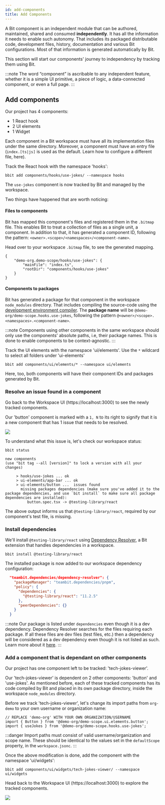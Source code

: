 ```yaml
---
id: add-components
title: Add Components
---
```


A Bit component is an independent module that can be authored, maintained, shared and consumed **independently**.
It has all the information it needs to enable such autonomy. That includes its packaged distributable code, development files, history, documentation and various Bit configurations.
Most of that information is generated automatically by Bit.

This section will start our components' journey to independency by tracking them using Bit.

:::note
The word “component” is ascribable to any independent feature, whether it is a simple UI primitive, a piece of logic, a data-connected component, or even a full page.
:::

## Add components

Our project has 4 components:

- 1 React hook
- 2 UI elements
- 1 Widget

Each component in a Bit workspace must have all its implementation files under the same directory.
Moreover, a component must have an entry file (`index.[ts|js]` is used as the default. Learn how to configure a different file, here).

Track the React hook with the namespace 'hooks':

```shell
bbit add components/hooks/use-jokes/ --namespace hooks
```

The `use-jokes` component is now tracked by Bit and managed by the workspace.  

Two things have happened that are worth noticing:

#### Files to components
Bit has mapped this component's files and registered them in the `.bitmap` file. This enables Bit to treat a collection of files as a single unit, a component.
In addition to that, it has generated a component ID, following the pattern:
`<owner>.<scope>/<namespaces>/<component-name>`.

Head over to your workspace `.bitmap` file, to see the generated mapping.

```
{
    "demo-org.demo-scope/hooks/use-jokes": {
        "mainFile": "index.ts",
        "rootDir": "components/hooks/use-jokes"
    }
}
```

#### Components to packages
Bit has generated a package for that component in the workspace `node_modules` directory. That includes compiling the source-code using the [development environment compiler](/docs/compiling/overview).
The **package name** will be `@demo-org/demo-scope.hooks.use-jokes`, following the pattern `@<owner>/<scope>.<namespaces>.<component-name>`.  

:::note
Components using other components in the same workspace should only use the components' absolute paths, i.e, their package names.
This is done to enable components to be context-agnostic.
:::

Track the UI elements with the namespace 'ui/elements'. Use the `*` wildcard to select all folders under 'ui-elements'

```shell
bbit add components/ui/elements/* --namespace ui/elements
```

Here, too, both components will have their component IDs and packages generated by Bit.

### Resolve an issue found in a component

Go back to the Workspace UI (https://localhost:3000) to see the newly tracked components.

Our 'button' component is marked with a `1, N` to its right to signify that it is a new component that has 1 issue that needs to be resolved.

![](/img/issue_found.png)

To understand what this issue is, let's check our workspace status:

```shell
bbit status
```

```shell {7,8}
new components
(use "bit tag --all [version]" to lock a version with all your changes)

     > hooks/use-jokes ... ok
     > ui-elements/app-bar ... ok
     > ui-elements/button ...  issues found
       missing packages dependencies (make sure you've added it to the package dependencies, and use `bit install` to make sure all package dependencies are installed):
          button.spec.tsx -> @testing-library/react
```

The above output informs us that `@testing-library/react`, required by our component's test file, is missing.

### Install dependencies

We'll install `@testing-library/react` using [Dependency Resolver](/docs/dependencies/overview), a Bit extension that handles dependencies in a workspace.

```shell
bbit install @testing-library/react
```

The installed package is now added to our workspace dependency configuration:

```json title="workspace.jsonc"
  "teambit.dependencies/dependency-resolver": {
    "packageManager": "teambit.dependencies/pnpm",
    "policy": {
      "dependencies": {
        "@testing-library/react": "11.2.5"
      },
      "peerDependencies": {}
    }
  }
```

:::note
Our package is listed under `dependencies` even though it is a dev dependency. Dependency Resolver searches for the files requiring each package.
If all these files are dev files (test files, etc.) then a dependency will be considered as a dev dependency even though it is not listed as such. Learn more about it [here](/docs/dependencies/dependency-policies).
:::

### Add a component that is dependant on other components

Our project has one component left to be tracked: 'tech-jokes-viewer'.

Our 'tech-jokes-viewer' is dependent on 2 other components: 'button' and 'use-jokes'.
As mentioned before, each of these tracked components has its code compiled by Bit and placed in its own package directory, inside the workspace `node_modules` directory.

Before we track 'tech-jokes-viewer', let's change its import paths from `org-demo` to your own username or organization name:

```tsx
// REPLACE 'demo-org' WITH YOUR OWN ORGANIZATION/USERNAME
import { Button } from '@demo-org/demo-scope.ui.elements.button';
import { useJokes } from '@demo-org/demo-scope.hooks.use-jokes';
```

:::danger
Import paths must consist of valid username/organization and scope name.
These should be identical to the values set in the `defaultScope` property, in the `workspace.jsonc`.
:::


Once the above modification is done, add the component with the namespace 'ui/widgets':

```shell
bbit add components/ui/widgets/tech-jokes-viewer/ --namespace ui/widgets
```

Head back to the Workspace UI (https://localhost:3000) to explore the tracked components.

<div style={{textAlign: 'center'}}>
  <img src="/img/ws_getting_started_1.png" style={{boxShadow: '3px 3px 15px 3px rgba(0,0,0,0.20)', padding: 10, marginTop: 10, width: '90%'}}></img>
</div>

